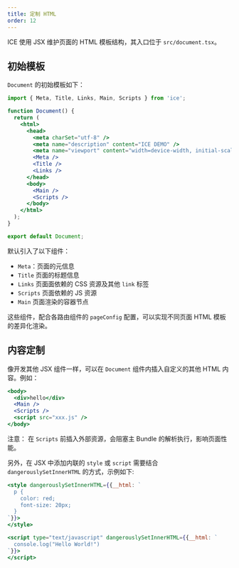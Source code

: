 ```yaml
---
title: 定制 HTML
order: 12
---
```


ICE 使用 JSX 维护页面的 HTML 模板结构，其入口位于 `src/document.tsx`。

## 初始模板

`Document` 的初始模板如下：

```jsx
import { Meta, Title, Links, Main, Scripts } from 'ice';

function Document() {
  return (
    <html>
      <head>
        <meta charSet="utf-8" />
        <meta name="description" content="ICE DEMO" />
        <meta name="viewport" content="width=device-width, initial-scale=1" />
        <Meta />
        <Title />
        <Links />
      </head>
      <body>
        <Main />
        <Scripts />
      </body>
    </html>
  );
}

export default Document;
```

默认引入了以下组件：

- `Meta`：页面的元信息
- `Title` 页面的标题信息
- `Links` 页面面依赖的 CSS 资源及其他 `link` 标签
- `Scripts` 页面依赖的 JS 资源
- `Main` 页面渲染的容器节点

这些组件，配合各路由组件的 `pageConfig` 配置，可以实现不同页面 HTML 模板的差异化渲染。

## 内容定制

像开发其他 JSX 组件一样，可以在 `Document` 组件内插入自定义的其他 HTML 内容。例如：

```jsx
<body>
  <div>hello</div>
  <Main />
  <Scripts />
  <script src="xxx.js" />
</body>
```

注意： 在 `Scripts` 前插入外部资源，会阻塞主 Bundle 的解析执行，影响页面性能。

另外，在 JSX 中添加内联的 `style` 或 `script` 需要结合 `dangerouslySetInnerHTML` 的方式，示例如下:

```jsx
<style dangerouslySetInnerHTML={{__html: `
  p {
    color: red;
    font-size: 20px;
  }
`}}>
</style>

<script type="text/javascript" dangerouslySetInnerHTML={{__html: `
  console.log("Hello World!")
`}}>
</script>
```
